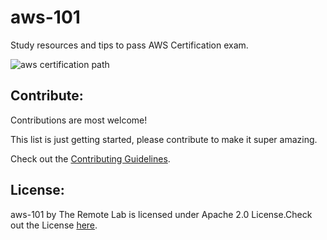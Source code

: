 # aws-101
Study resources and tips to pass AWS Certification exam.

![aws certification path](https://cloud.githubusercontent.com/assets/8342133/12651525/e6b03a60-c60c-11e5-8523-f5f42449e90e.png)


## Contribute:

Contributions are most welcome!

This list is just getting started, please contribute to make it super amazing.

Check out the [Contributing Guidelines](https://github.com/TheRemoteLab/aws-101/blob/master/CONTRIBUTING.md).

## License:

aws-101 by The Remote Lab is licensed under Apache 2.0 License.Check out the License [here](https://github.com/TheRemoteLab/aws-101/blob/master/LICENSE).
